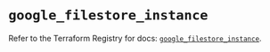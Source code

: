 # `google_filestore_instance`

Refer to the Terraform Registry for docs: [`google_filestore_instance`](https://registry.terraform.io/providers/hashicorp/google-beta/6.27.0/docs/resources/google_filestore_instance).
